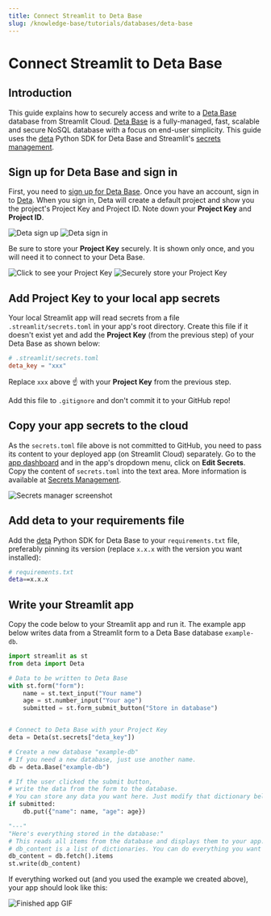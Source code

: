 ```yaml
---
title: Connect Streamlit to Deta Base
slug: /knowledge-base/tutorials/databases/deta-base
---
```


# Connect Streamlit to Deta Base

## Introduction

This guide explains how to securely access and write to a [Deta Base](https://www.deta.sh/) database from Streamlit Cloud. [Deta Base](https://docs.deta.sh/docs/base/about) is a fully-managed, fast, scalable and secure NoSQL database with a focus on end-user simplicity. This guide uses the [deta](https://github.com/deta/deta-python) Python SDK for Deta Base and Streamlit's [secrets management](/streamlit-cloud/get-started/deploy-an-app/connect-to-data-sources/secrets-management).

## Sign up for Deta Base and sign in

First, you need to [sign up for Deta Base](https://web.deta.sh/). Once you have an account, sign in to [Deta](https://web.deta.sh/). When you sign in, Deta will create a default project and show you the project's Project Key and Project ID. Note down your **Project Key** and **Project ID**.

<Flex>
<Image alt="Deta sign up" src="/images/databases/deta-1.png" caption="Sign up for Deta" />
<Image alt="Deta sign in" src="/images/databases/deta-2.png" caption="Sign in to Deta" />
</Flex>

Be sure to store your **Project Key** securely. It is shown only once, and you will need it to connect to your Deta Base.

<Flex>
<Image alt="Click to see your Project Key" src="/images/databases/deta-3.png" caption="Click to see your Project Key" />
<Image alt="Securely store your Project Key" src="/images/databases/deta-4.png" caption="Securely store your Project Key" />
</Flex>

## Add Project Key to your local app secrets

Your local Streamlit app will read secrets from a file `.streamlit/secrets.toml` in your app's root directory. Create this file if it doesn't exist yet and add the **Project Key** (from the previous step) of your Deta Base as shown below:

```toml
# .streamlit/secrets.toml
deta_key = "xxx"
```

Replace `xxx` above ☝️ with your **Project Key** from the previous step.

<Important>

Add this file to `.gitignore` and don't commit it to your GitHub repo!

</Important>

## Copy your app secrets to the cloud

As the `secrets.toml` file above is not committed to GitHub, you need to pass its content to your deployed app (on Streamlit Cloud) separately. Go to the [app dashboard](https://share.streamlit.io/) and in the app's dropdown menu, click on **Edit Secrets**. Copy the content of `secrets.toml` into the text area. More information is available at [Secrets Management](/streamlit-cloud/get-started/deploy-an-app/connect-to-data-sources/secrets-management).

![Secrets manager screenshot](/images/databases/edit-secrets.png)

## Add deta to your requirements file

Add the [deta](https://github.com/deta/deta-python) Python SDK for Deta Base to your `requirements.txt` file, preferably pinning its version (replace `x.x.x` with the version you want installed):

```bash
# requirements.txt
deta==x.x.x
```

## Write your Streamlit app

Copy the code below to your Streamlit app and run it. The example app below writes data from a Streamlit form to a Deta Base database `example-db`.

```python
import streamlit as st
from deta import Deta

# Data to be written to Deta Base
with st.form("form"):
    name = st.text_input("Your name")
    age = st.number_input("Your age")
    submitted = st.form_submit_button("Store in database")


# Connect to Deta Base with your Project Key
deta = Deta(st.secrets["deta_key"])

# Create a new database "example-db"
# If you need a new database, just use another name.
db = deta.Base("example-db")

# If the user clicked the submit button,
# write the data from the form to the database.
# You can store any data you want here. Just modify that dictionary below (the entries between the {}).
if submitted:
    db.put({"name": name, "age": age})

"---"
"Here's everything stored in the database:"
# This reads all items from the database and displays them to your app.
# db_content is a list of dictionaries. You can do everything you want with it.
db_content = db.fetch().items
st.write(db_content)
```

If everything worked out (and you used the example we created above), your app should look like this:

![Finished app GIF](/images/databases/deta_app.gif)
